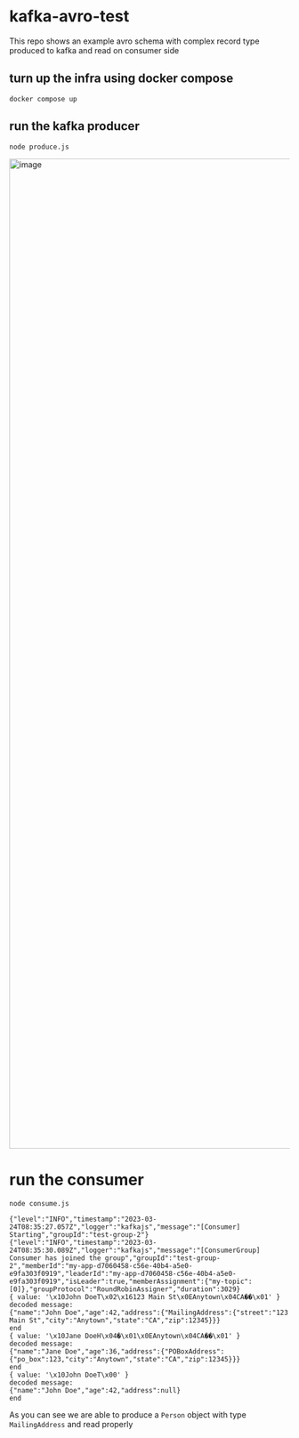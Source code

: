 # kafka-avro-test

This repo shows an example avro schema with complex record type produced to kafka and read on consumer side


## turn up the infra using docker compose

`docker compose up`


## run the kafka producer

`node produce.js`

<img width="1780" alt="image" src="https://user-images.githubusercontent.com/20260478/227467301-cc1a8323-91e3-4c97-8d88-741e92b0148d.png">



# run the consumer 

`node consume.js`

```
{"level":"INFO","timestamp":"2023-03-24T08:35:27.057Z","logger":"kafkajs","message":"[Consumer] Starting","groupId":"test-group-2"}
{"level":"INFO","timestamp":"2023-03-24T08:35:30.089Z","logger":"kafkajs","message":"[ConsumerGroup] Consumer has joined the group","groupId":"test-group-2","memberId":"my-app-d7060458-c56e-40b4-a5e0-e9fa303f0919","leaderId":"my-app-d7060458-c56e-40b4-a5e0-e9fa303f0919","isLeader":true,"memberAssignment":{"my-topic":[0]},"groupProtocol":"RoundRobinAssigner","duration":3029}
{ value: '\x10John DoeT\x02\x16123 Main St\x0EAnytown\x04CA��\x01' }
decoded message:
{"name":"John Doe","age":42,"address":{"MailingAddress":{"street":"123 Main St","city":"Anytown","state":"CA","zip":12345}}}
end
{ value: '\x10Jane DoeH\x04�\x01\x0EAnytown\x04CA��\x01' }
decoded message:
{"name":"Jane Doe","age":36,"address":{"POBoxAddress":{"po_box":123,"city":"Anytown","state":"CA","zip":12345}}}
end
{ value: '\x10John DoeT\x00' }
decoded message:
{"name":"John Doe","age":42,"address":null}
end
```

As you can see we are able to produce a `Person` object with type `MailingAddress` and read properly
